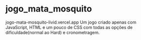 ﻿# jogo_mata_mosquito
 jogo-mata-mosquito-livid.vercel.app
 Um jogo criado apenas com JavaScript, HTML e um pouco de CSS 
 com todas as opções de dificuldade(normal ao Hard) e cronometragem.
